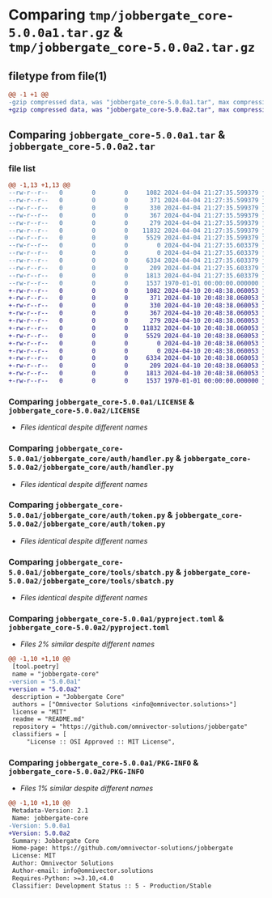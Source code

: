 # Comparing `tmp/jobbergate_core-5.0.0a1.tar.gz` & `tmp/jobbergate_core-5.0.0a2.tar.gz`

## filetype from file(1)

```diff
@@ -1 +1 @@
-gzip compressed data, was "jobbergate_core-5.0.0a1.tar", max compression
+gzip compressed data, was "jobbergate_core-5.0.0a2.tar", max compression
```

## Comparing `jobbergate_core-5.0.0a1.tar` & `jobbergate_core-5.0.0a2.tar`

### file list

```diff
@@ -1,13 +1,13 @@
--rw-r--r--   0        0        0     1082 2024-04-04 21:27:35.599379 jobbergate_core-5.0.0a1/LICENSE
--rw-r--r--   0        0        0      371 2024-04-04 21:27:35.599379 jobbergate_core-5.0.0a1/README.md
--rw-r--r--   0        0        0      330 2024-04-04 21:27:35.599379 jobbergate_core-5.0.0a1/jobbergate_core/__init__.py
--rw-r--r--   0        0        0      367 2024-04-04 21:27:35.599379 jobbergate_core-5.0.0a1/jobbergate_core/auth/__init__.py
--rw-r--r--   0        0        0      279 2024-04-04 21:27:35.599379 jobbergate_core-5.0.0a1/jobbergate_core/auth/exceptions.py
--rw-r--r--   0        0        0    11832 2024-04-04 21:27:35.599379 jobbergate_core-5.0.0a1/jobbergate_core/auth/handler.py
--rw-r--r--   0        0        0     5529 2024-04-04 21:27:35.599379 jobbergate_core-5.0.0a1/jobbergate_core/auth/token.py
--rw-r--r--   0        0        0        0 2024-04-04 21:27:35.603379 jobbergate_core-5.0.0a1/jobbergate_core/py.typed
--rw-r--r--   0        0        0        0 2024-04-04 21:27:35.603379 jobbergate_core-5.0.0a1/jobbergate_core/tools/__init__.py
--rw-r--r--   0        0        0     6334 2024-04-04 21:27:35.603379 jobbergate_core-5.0.0a1/jobbergate_core/tools/sbatch.py
--rw-r--r--   0        0        0      209 2024-04-04 21:27:35.603379 jobbergate_core-5.0.0a1/jobbergate_core/version.py
--rw-r--r--   0        0        0     1813 2024-04-04 21:27:35.603379 jobbergate_core-5.0.0a1/pyproject.toml
--rw-r--r--   0        0        0     1537 1970-01-01 00:00:00.000000 jobbergate_core-5.0.0a1/PKG-INFO
+-rw-r--r--   0        0        0     1082 2024-04-10 20:48:38.060053 jobbergate_core-5.0.0a2/LICENSE
+-rw-r--r--   0        0        0      371 2024-04-10 20:48:38.060053 jobbergate_core-5.0.0a2/README.md
+-rw-r--r--   0        0        0      330 2024-04-10 20:48:38.060053 jobbergate_core-5.0.0a2/jobbergate_core/__init__.py
+-rw-r--r--   0        0        0      367 2024-04-10 20:48:38.060053 jobbergate_core-5.0.0a2/jobbergate_core/auth/__init__.py
+-rw-r--r--   0        0        0      279 2024-04-10 20:48:38.060053 jobbergate_core-5.0.0a2/jobbergate_core/auth/exceptions.py
+-rw-r--r--   0        0        0    11832 2024-04-10 20:48:38.060053 jobbergate_core-5.0.0a2/jobbergate_core/auth/handler.py
+-rw-r--r--   0        0        0     5529 2024-04-10 20:48:38.060053 jobbergate_core-5.0.0a2/jobbergate_core/auth/token.py
+-rw-r--r--   0        0        0        0 2024-04-10 20:48:38.060053 jobbergate_core-5.0.0a2/jobbergate_core/py.typed
+-rw-r--r--   0        0        0        0 2024-04-10 20:48:38.060053 jobbergate_core-5.0.0a2/jobbergate_core/tools/__init__.py
+-rw-r--r--   0        0        0     6334 2024-04-10 20:48:38.060053 jobbergate_core-5.0.0a2/jobbergate_core/tools/sbatch.py
+-rw-r--r--   0        0        0      209 2024-04-10 20:48:38.060053 jobbergate_core-5.0.0a2/jobbergate_core/version.py
+-rw-r--r--   0        0        0     1813 2024-04-10 20:48:38.060053 jobbergate_core-5.0.0a2/pyproject.toml
+-rw-r--r--   0        0        0     1537 1970-01-01 00:00:00.000000 jobbergate_core-5.0.0a2/PKG-INFO
```

### Comparing `jobbergate_core-5.0.0a1/LICENSE` & `jobbergate_core-5.0.0a2/LICENSE`

 * *Files identical despite different names*

### Comparing `jobbergate_core-5.0.0a1/jobbergate_core/auth/handler.py` & `jobbergate_core-5.0.0a2/jobbergate_core/auth/handler.py`

 * *Files identical despite different names*

### Comparing `jobbergate_core-5.0.0a1/jobbergate_core/auth/token.py` & `jobbergate_core-5.0.0a2/jobbergate_core/auth/token.py`

 * *Files identical despite different names*

### Comparing `jobbergate_core-5.0.0a1/jobbergate_core/tools/sbatch.py` & `jobbergate_core-5.0.0a2/jobbergate_core/tools/sbatch.py`

 * *Files identical despite different names*

### Comparing `jobbergate_core-5.0.0a1/pyproject.toml` & `jobbergate_core-5.0.0a2/pyproject.toml`

 * *Files 2% similar despite different names*

```diff
@@ -1,10 +1,10 @@
 [tool.poetry]
 name = "jobbergate-core"
-version = "5.0.0a1"
+version = "5.0.0a2"
 description = "Jobbergate Core"
 authors = ["Omnivector Solutions <info@omnivector.solutions>"]
 license = "MIT"
 readme = "README.md"
 repository = "https://github.com/omnivector-solutions/jobbergate"
 classifiers = [
     "License :: OSI Approved :: MIT License",
```

### Comparing `jobbergate_core-5.0.0a1/PKG-INFO` & `jobbergate_core-5.0.0a2/PKG-INFO`

 * *Files 1% similar despite different names*

```diff
@@ -1,10 +1,10 @@
 Metadata-Version: 2.1
 Name: jobbergate-core
-Version: 5.0.0a1
+Version: 5.0.0a2
 Summary: Jobbergate Core
 Home-page: https://github.com/omnivector-solutions/jobbergate
 License: MIT
 Author: Omnivector Solutions
 Author-email: info@omnivector.solutions
 Requires-Python: >=3.10,<4.0
 Classifier: Development Status :: 5 - Production/Stable
```

